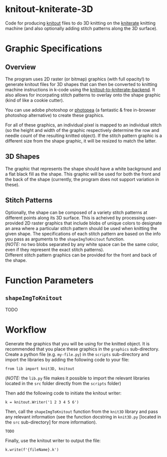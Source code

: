 # knitout-kniterate-3D
Code for producing [knitout](github.com/textiles-lab/knitout) files to do 3D knitting on the [kniterate](kniterate.com) knitting machine (and also optionally adding stitch patterns along the 3D surface).

# Graphic Specifications
## Overview
The program uses 2D raster (or bitmap) graphics (with full opacity!) to generate knitout files for 3D shapes that can then be converted to knitting machine instructions in k-code using the [knitout-to-kniterate-backend](github.com/textiles-lab/knitout-backend-kniterate). It also allows for incorpating stitch patterns to overlay onto the shape graphic (kind of like a cookie cutter).

You can use adobe photoshop or [photopea](photopea.com) (a fantastic & free in-browser photoshop alternative) to create these graphics.

For all of these graphics, an individual pixel is mapped to an individual stitch (so the height and width of the graphic respectively determine the row and needle count of the resulting knitted object). If the stitch pattern graphic is a different size from the shape graphic, it will be resized to match the latter.

## 3D Shapes
The graphic that represents the shape should have a white background and a flat black fill as the shape. This graphic will be used for both the front and the back of the shape (currently, the program does not support variation in these).

## Stitch Patterns
Optionally, the shape can be composed of a variety stitch patterns at different points along its 3D surface. This is acheived by processing user-provided 2D raster graphics that include blobs of unique colors to designate an area where a particular stitch pattern should be used when knitting the given shape. The specifications of each stitch pattern are based on the info you pass as arguments to the `shapeImgToKnitout` function.\
(*NOTE:* no two blobs separated by any white space can be the same color, even if they represent the exact stitch patterns).\
Different stitch pattern graphics can be provided for the front and back of the shape.

# Function Parameters
## `shapeImgToKnitout`
TODO

# Workflow
Generate the graphics that you will be using for the knitted object. It is recommended that you place these graphics in the `graphics` sub-directory.\
Create a python file (e.g. `my-file.py`) in the `scripts` sub-directory and import the libraries by adding the following code to your file:
```
from lib import knit3D, knitout
```
(*NOTE:* the `lib.py` file makes it possible to import the relevant libraries located in the `src` folder directly from the `scripts` folder)

Then add the following code to initiate the knitout writer:
```
k = knitout.Writer('1 2 3 4 5 6')
```
Then, call the `shapeImgToKnitout` function from the `knit3D` library and pass any relevant information (see the function docstring in `knit3D.py` [located in the `src` sub-directory] for more information).
```
TODO
```
Finally, use the knitout writer to output the file:
```
k.write(f'{fileName}.k')
```